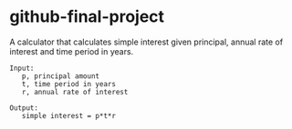# github-final-project

A calculator that calculates simple interest given principal, annual rate of interest and time period in years.
````
Input:
   p, principal amount   
   t, time period in years
   r, annual rate of interest
   
Output:
   simple interest = p*t*r
````
